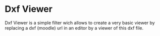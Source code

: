 # Dxf Viewer
Dxf Viewer is a simple filter wich allows to create a very basic viewer by replacing a dxf (moodle) url in an editor by a viewer of this dxf file.